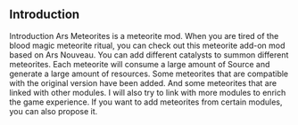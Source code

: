 ## Introduction

Introduction
Ars Meteorites is a meteorite mod. When you are tired of the blood magic meteorite ritual, you can check out this meteorite add-on mod based on Ars Nouveau.
You can add different catalysts to summon different meteorites.
Each meteorite will consume a large amount of Source and generate a large amount of resources.
Some meteorites that are compatible with the original version have been added. And some meteorites that are linked with other modules.
I will also try to link with more modules to enrich the game experience.
If you want to add meteorites from certain modules, you can also propose it.
